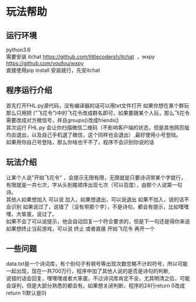 玩法帮助
=====
## 运行环境
python3.6<br>
需要安装 itchat https://github.com/littlecodersh/itchat  ，wxpy https://github.com/youfou/wxpy  <br>
直接使用pip install 安装就行，先安itchat

## 程序运行介绍
首先打开FHL.py源代码，没有编译器的话可以用txt文件打开
如果你想在某个群玩那么只用把 ("飞花令")中的飞花令改成群名即可，如果要跟某个人玩，那么飞花令需要改成对方微信号，并且groups()改成friends()<br>
其次运行 FHL.py 会让你扫描微信二维码（不影响客户端的状态，但是其他网页版均会退出，以及自己手机退了微信，这个同样也会退出）,最好使用小号登陆。<br>
如果用你自己号登陆，那么你啥也干不了，程序不会识别你说的话<br>
## 玩法介绍
让某个人说"开始飞花令" ，会提示无限有限，无限就是只要诗词带某个字就行，有限就是一共七次，字从头到尾顺序出现七次（可以百度），由那个人说第一句诗。<br>
其他人如果想加入 可以说 加入，如果想退出，可以说退出 如果不加入，说的话不会识别
如果说过了，说错了（没有带那个字），不是诗句，都会有提示，比如嘿嘿嘿，大笨蛋，说过了。<br>
如果不会了可以说提示，他会自动回复一个符合要求的，但是下一句还是得你来说<br>
如果想终止当前游戏，可以说 终止 或者直接 开始飞花令 再开一个




## 一些问题
data.txt是一个诗词库，有个别句子有顿号等出现次数忽略不计的符号，所以可能一起出现，现在一共700万行，程序中加了其他人说的是否是诗句的判断,<br>
说错的话会回复，嘿嘿嘿或者大笨蛋，不过诗词库肯定不全，尤其明清之后，可能会误判，但是大部分熟悉的都会有。如果想关闭判断，程序的24行return 0改成return 1(默认是0)<br>

